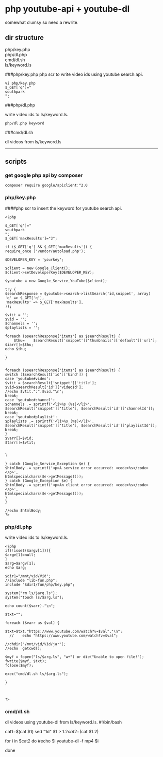 # php youtube-api + youtube-dl
somewhat clumsy so need a rewrite.
## dir structure
php/key.php<br>
php/dl.php<br>
cmd/dl.sh<br>
ls/keyword.ls<br>

###php/key.php
php scr to write video ids using youtube search api.

```
vi php/key.php
$_GET['q']="
southpark
";
```
###php/dl.php

write video ids to ls/keyword.ls.

```
php/dl.php keyword
```
###cmd/dl.sh

dl videos from ls/keyword.ls

----------------------------------------------------------

## scripts

### get google php api by composer
```
composer require google/apiclient:^2.0
```

### php/key.php

####php scr to insert the keyword for youtube search api.
```
<?php

$_GET['q']="
southpark
";
$_GET['maxResults']="3";

if ($_GET['q'] && $_GET['maxResults']) {
require_once ('vendor/autoload.php');

$DEVELOPER_KEY = 'yourkey';

$client = new Google_Client();
$client->setDeveloperKey($DEVELOPER_KEY);

$youtube = new Google_Service_YouTube($client);

try {
$searchResponse = $youtube->search->listSearch('id,snippet', array(
'q' => $_GET['q'],
'maxResults' => $_GET['maxResults'],
));

$vtit = '';
$vid = '';
$channels = '';
$playlists = '';

foreach ($searchResponse['items'] as $searchResult) {
    $thu=    $searchResult['snippet']['thumbnails']['default']['url'];
$iarr[]=$thu;
echo $thu;

}


foreach ($searchResponse['items'] as $searchResult) {
switch ($searchResult['id']['kind']) {
case 'youtube#video':
$vtit = $searchResult['snippet']['title'];
$vid=$searchResult['id']['videoId'];
//echo $vtit.":".$vid."\n";
break;
case 'youtube#channel':
$channels .= sprintf('<li>%s (%s)</li>',
$searchResult['snippet']['title'], $searchResult['id']['channelId']);
break;
case 'youtube#playlist':
$playlists .= sprintf('<li>%s (%s)</li>',
$searchResult['snippet']['title'], $searchResult['id']['playlistId']);
break;
}
$varr[]=$vid;
$tarr[]=$vtit;


}

} catch (Google_Service_Exception $e) {
$htmlBody .= sprintf('<p>A service error occurred: <code>%s</code></p>',
htmlspecialchars($e->getMessage()));
} catch (Google_Exception $e) {
$htmlBody .= sprintf('<p>An client error occurred: <code>%s</code></p>',
htmlspecialchars($e->getMessage()));
}
}

//echo $htmlBody;
?>

```
### php/dl.php

write video ids to ls/keyword.ls.

```
<?php
if(!isset($argv[1])){
$argv[1]=null;
}
$arg=$argv[1];
echo $arg;

$dir1="/mnt/vid/Vid";
//include "lib-fun.php";
include "$dir1/fun/php/key.php";

system("rm ls/$arg.ls");
system("touch ls/$arg.ls");

echo count($varr)."\n";

$txt="";

foreach ($varr as $val) {

$txt=$txt."https://www.youtube.com/watch?v=$val"."\n";
  //    echo "https://www.youtube.com/watch?v=$val";

//chdir("/mnt/vid/Vid/jar");
//echo  getcwd();

$myf = fopen("ls/$arg.ls", "w+") or die("Unable to open file!");
fwrite($myf, $txt);
fclose($myf);

exec("cmd/dl.sh ls/$arg.ls");

}



?>

``` 
### cmd/dl.sh
dl videos using youtube-dl from ls/keyword.ls.
#!/bin/bash

cat1=$(cat $1)
sed "1d" $1 > $1.2
cat2=$(cat $1.2)

for i in $cat2
do
#echo $i
youtube-dl -f mp4 $i

done
```